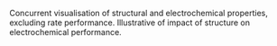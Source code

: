 Concurrent visualisation of structural and electrochemical properties, excluding rate performance. Illustrative of impact of structure on electrochemical performance.
